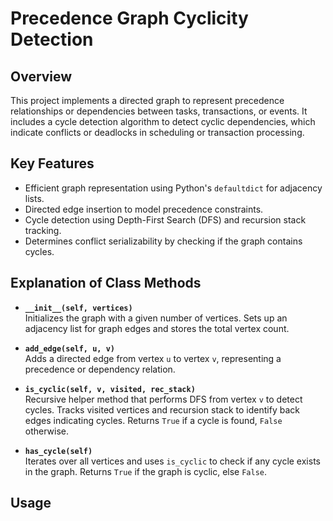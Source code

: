 # Precedence Graph Cyclicity Detection

## Overview
This project implements a directed graph to represent precedence relationships or dependencies between tasks, transactions, or events. It includes a cycle detection algorithm to detect cyclic dependencies, which indicate conflicts or deadlocks in scheduling or transaction processing.

## Key Features
- Efficient graph representation using Python's `defaultdict` for adjacency lists.
- Directed edge insertion to model precedence constraints.
- Cycle detection using Depth-First Search (DFS) and recursion stack tracking.
- Determines conflict serializability by checking if the graph contains cycles.

## Explanation of Class Methods

- **`__init__(self, vertices)`**  
  Initializes the graph with a given number of vertices. Sets up an adjacency list for graph edges and stores the total vertex count.

- **`add_edge(self, u, v)`**  
  Adds a directed edge from vertex `u` to vertex `v`, representing a precedence or dependency relation.

- **`is_cyclic(self, v, visited, rec_stack)`**  
  Recursive helper method that performs DFS from vertex `v` to detect cycles. Tracks visited vertices and recursion stack to identify back edges indicating cycles. Returns `True` if a cycle is found, `False` otherwise.

- **`has_cycle(self)`**  
  Iterates over all vertices and uses `is_cyclic` to check if any cycle exists in the graph. Returns `True` if the graph is cyclic, else `False`.

## Usage

